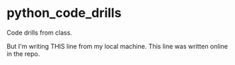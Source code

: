# python_code_drills
Code drills from class. 

But I'm writing THIS line from my local machine.
This line was written online in the repo.
